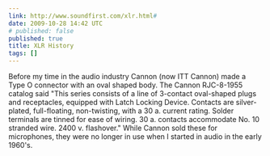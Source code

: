 ```yaml
---
link: http://www.soundfirst.com/xlr.html#
date: 2009-10-28 14:42 UTC
# published: false
published: true
title: XLR History
tags: []
---
```


Before my time in the audio industry Cannon (now ITT Cannon) made a Type O connector with an oval shaped body. The Cannon RJC-8-1955 catalog said "This series consists of a line of 3-contact oval-shaped plugs and receptacles, equipped with Latch Locking Device. Contacts are silver-plated, full-floating, non-twisting, with a 30 a. current rating. Solder terminals are tinned for ease of wiring. 30 a. contacts accommodate No. 10 stranded wire. 2400 v. flashover." While Cannon sold these for microphones, they were no longer in use when I started in audio in the early 1960's.
